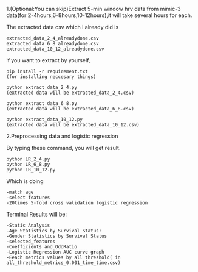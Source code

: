 1.(Optional:You can skip)Extract 5-min window hrv data from mimic-3 data(for 2-4hours,6-8hours,10-12hours),it will take several hours for each.

The extracted data csv  which I already did is 

    extracted_data_2_4_alreadydone.csv
    extracted_data_6_8_alreadydone.csv
    extracted_data_10_12_alreadydone.csv

if you want to extract by yourself,

    pip install -r requirement.txt
    (for installing neccesary things)

    python extract_data_2_4.py
    (extracted data will be extracted_data_2_4.csv)

    python extract_data_6_8.py
    (extracted data will be extracted_data_6_8.csv)

    python extract_data_10_12.py
    (extracted data will be extracted_data_10_12.csv)



2.Preprocessing data and logistic regression

By typing these command, you will get result.

    python LR_2_4.py
    python LR_6_8.py
    python LR_10_12.py

Which is doing

    -match age
    -select features
    -20times 5-fold cross validation logistic regression  

Terminal Results will be:

    -Static Analysis
    -Age Statistics by Survival Status:
    -Gender Statistics by Survival Status
    -selected_features
    -Coefficients and OddRatio
    -Logistic Regression AUC curve graph 
    -Eeach metrics values by all threshold( in all_threshold_metrics_0.001_time_time.csv)
